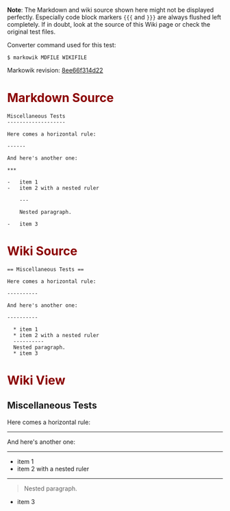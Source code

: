 **Note**: The Markdown and wiki source shown here might not be displayed
perfectly. Especially code block markers `{{{` and `}}}` are always flushed
left completely. If in doubt, look at the source of this Wiki page or check the
original test files.

Converter command used for this test:

```
$ markowik MDFILE WIKIFILE 
```

Markowik revision: [8ee66f314d22](http://code.google.com/p/markowik/source/browse/?r=8ee66f314d22)

# <font color='darkred'>Markdown Source</font> #

```
Miscellaneous Tests
-------------------

Here comes a horizontal rule:

------

And here's another one:

***

-   item 1
-   item 2 with a nested ruler

    ---

    Nested paragraph.

-   item 3
```

# <font color='darkred'>Wiki Source</font> #

```
== Miscellaneous Tests ==

Here comes a horizontal rule:

----------

And here's another one:

----------

  * item 1
  * item 2 with a nested ruler
  ----------
  Nested paragraph.
  * item 3
```

# <font color='darkred'>Wiki View</font> #

## Miscellaneous Tests ##

Here comes a horizontal rule:


---


And here's another one:


---


  * item 1
  * item 2 with a nested ruler
> 
---

> Nested paragraph.
  * item 3